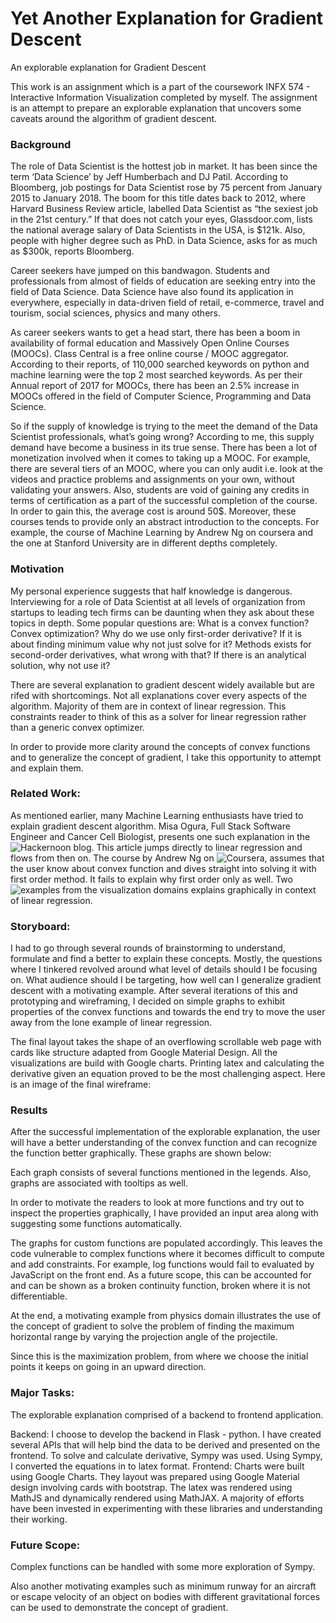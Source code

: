 # Yet Another Explanation for Gradient Descent
An explorable explanation for Gradient Descent

This work is an assignment which is a part of the coursework INFX 574 - Interactive Information Visualization completed by myself. The assignment is an attempt to prepare an explorable explanation that uncovers some caveats around the algorithm of gradient descent. 

### Background

The role of Data Scientist is the hottest job in market. It has been since the term ‘Data Science’ by Jeff Humberbach and DJ Patil. According to Bloomberg, job postings for Data Scientist rose by 75 percent from January 2015 to January 2018. The boom for this title dates back to 2012, where Harvard Business Review article, labelled Data Scientist as “the sexiest job in the 21st century.” If that does not catch your eyes, Glassdoor.com, lists the national average salary of Data Scientists in the USA, is $121k. Also, people with higher degree such as PhD. in Data Science, asks for as much as $300k, reports Bloomberg. 

Career seekers have jumped on this bandwagon. Students and professionals from almost of fields of education are seeking entry into the field of Data Science. Data Science have also found its application in everywhere, especially in data-driven field of retail, e-commerce, travel and tourism, social sciences, physics and many others.

As career seekers wants to get a head start, there has been a boom in availability of formal education and Massively Open Online Courses (MOOCs). Class Central is a free online course / MOOC aggregator. According to their reports, of 110,000 searched keywords on python and machine learning were the top 2 most searched keywords. As per their Annual report of 2017 for MOOCs, there has been an 2.5% increase in MOOCs offered in the field of Computer Science, Programming and Data Science. 

So if the supply of knowledge is trying to the meet the demand of the Data Scientist professionals, what’s going wrong? According to me, this supply demand have become a business in its true sense. There has been a lot of monetization involved when it comes to taking up a MOOC. For example, there are several tiers of an MOOC, where you can only audit i.e. look at the videos and practice problems and assignments on your own, without validating your answers. Also, students are void of gaining any credits in terms of certification as  a part of the successful completion of the course. In order to gain this, the average cost is around 50$. Moreover, these courses tends to provide only an abstract introduction to the concepts. For example, the course of Machine Learning by Andrew Ng on coursera and the one at Stanford University are in different depths completely. 

### Motivation

My personal experience suggests that half knowledge is dangerous. Interviewing for a role of Data Scientist at all levels of organization from startups to leading tech firms can be daunting when they ask about these topics in depth. Some popular questions are:
What is a convex function? Convex optimization?
Why do we use only first-order derivative?
If it is about finding minimum value why not just solve for it?
Methods exists for second-order derivatives, what wrong with that?
If there is an analytical solution, why not use it?

There are several explanation to gradient descent widely available but are rifed with shortcomings. Not all explanations cover every aspects of the algorithm. Majority of them are in context of linear regression. This constraints reader to think of this as a solver for linear regression rather than a generic convex optimizer.

In order to provide more clarity around the concepts of convex functions and to generalize the concept of gradient, I take this opportunity to attempt and explain them.

### Related Work:

As mentioned earlier, many Machine Learning enthusiasts have tried to explain gradient descent algorithm. Misa Ogura, Full Stack Software Engineer and Cancer Cell Biologist, presents one such explanation in the ![Hackernoon blog](https://hackernoon.com/machine-learning-bit-by-bit-multivariate-gradient-descent-e198fdd0df85). This article jumps directly to linear regression and flows from then on. The course by Andrew Ng on ![Coursera]( https://www.coursera.org/learn/machine-learning), assumes that the user know about convex function and dives straight into solving it with first order method. It fails to explain why first order only as well. Two ![examples](https://bl.ocks.org/bricedev/1bd45a5f6d727499ee46) from the visualization domains explains graphically in context of linear regression.

### Storyboard:

I had to go through several rounds of brainstorming to understand, formulate and find a better to explain these concepts. Mostly, the questions where I tinkered revolved around what level of details should I be focusing on. What audience should I be targeting, how well can I generalize gradient descent with a motivating example. After several iterations of this and prototyping and wireframing, I decided on simple graphs to exhibit properties of the convex functions and towards the end try to move the user away from the lone example of linear regression. 

The final layout takes the shape of an overflowing scrollable web page with cards like structure adapted from Google Material Design. All the visualizations are build with Google charts. Printing latex and calculating the derivative given an equation proved to be the most challenging aspect. Here is an image of the final wireframe:




### Results

After the successful implementation of the explorable explanation, the user will have a better understanding of the convex function and can recognize the function better graphically. These graphs are shown below:


Each graph consists of several functions mentioned in the legends. Also, graphs are associated with tooltips as well. 

In order to motivate the readers to look at more functions and try out to inspect the properties graphically, I have provided an input area along with suggesting some functions automatically.

The graphs for custom functions are populated accordingly. This leaves the code vulnerable to complex functions where it becomes difficult to compute and add constraints. For example, log functions would fail to evaluated by JavaScript on the front end. As a future scope, this can be accounted for and can be shown as a broken continuity function, broken where it is not differentiable.

At the end, a motivating example from physics domain illustrates the use of the concept of gradient to solve the problem of finding the maximum horizontal range by varying the projection angle of the projectile.


Since this is the maximization problem, from where we choose the initial points it keeps on going in an upward direction.

### Major Tasks:

The explorable explanation comprised of a backend to frontend application.

Backend: I choose to develop the backend in Flask - python. I have created several APIs that will help bind the data to be derived and presented on the frontend. To solve and calculate derivative, Sympy was used. Using Sympy, I converted the equations in to latex format.
Frontend: Charts were built using Google Charts. They layout was prepared using Google Material design involving cards with bootstrap. The latex was rendered using MathJS and dynamically rendered using MathJAX. A majority of efforts have been invested in experimenting with these libraries and understanding their working.

### Future Scope:

Complex functions can be handled with some more exploration of Sympy. 

Also another motivating examples such as minimum runway for an aircraft or escape velocity of an object on bodies with different gravitational forces can be used to demonstrate the concept of gradient.
